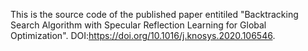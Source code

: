 This is the source code of the published paper entitiled "Backtracking Search Algorithm with Specular Reflection Learning for Global Optimization". DOI:https://doi.org/10.1016/j.knosys.2020.106546.
